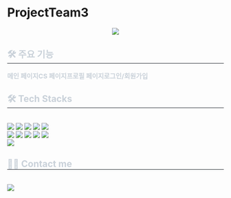 # ProjectTeam3
<div align= "center">
    <img src="https://capsule-render.vercel.app/api?type=rect&color=ff0558&height=120&text=REEL%20REVIEW&animation=blinking&fontColor=ffffff&fontSize=70" />
    </div>
    <div style="text-align: left;"> 
    <h2 style="border-bottom: 1px solid #21262d; color: #c9d1d9;"> 🛠️ 주요 기능 </h2>  
    <div style="font-weight: 700; font-size: 15px; text-align: left; color: #c9d1d9;"> 메인 페이지</li>CS 페이지</li>프로필 페이지</li>로그인/회원가입 </div> 
    </div>
    <div style="text-align: left;">
    <h2 style="border-bottom: 1px solid #21262d; color: #c9d1d9;"> 🛠️ Tech Stacks </h2> <br> 
    <div style="margin: ; text-align: left;" "text-align: left;"> <img src="https://img.shields.io/badge/Apache Tomcat-F8DC75?style=for-the-badge&logo=Apache Tomcat&logoColor=white">
          <img src="https://img.shields.io/badge/Bootstrap-7952B3?style=for-the-badge&logo=Bootstrap&logoColor=white">
          <img src="https://img.shields.io/badge/CSS3-1572B6?style=for-the-badge&logo=CSS3&logoColor=white">
          <img src="https://img.shields.io/badge/Git-F05032?style=for-the-badge&logo=Git&logoColor=white">
          <img src="https://img.shields.io/badge/Github-181717?style=for-the-badge&logo=Github&logoColor=white">
          <br/><img src="https://img.shields.io/badge/HTML5-E34F26?style=for-the-badge&logo=HTML5&logoColor=white">
          <img src="https://img.shields.io/badge/Notion-000000?style=for-the-badge&logo=Notion&logoColor=white">
          <img src="https://img.shields.io/badge/Oracle-F80000?style=for-the-badge&logo=Oracle&logoColor=white">
          <img src="https://img.shields.io/badge/React-61DAFB?style=for-the-badge&logo=React&logoColor=white">
          <img src="https://img.shields.io/badge/Slack-4A154B?style=for-the-badge&logo=Slack&logoColor=white">
          <br/><img src="https://img.shields.io/badge/Spring Boot-6DB33F?style=for-the-badge&logo=Spring Boot&logoColor=white">
          </div>
    </div>
    <div style="text-align: left;">
    <h2 style="border-bottom: 1px solid #21262d; color: #c9d1d9;"> 🧑‍💻 Contact me </h2> <br> 
    <div style="text-align: left;"> <a href=https://project-team-3.notion.site/REEL-REVIEW-eb057e560ac741fdaa5f3767858e8449?pvs=4> <img src="https://img.shields.io/badge/Notion-000000?style=for-the-badge&logo=Notion&logoColor=white&link=https://project-team-3.notion.site/REEL-REVIEW-eb057e560ac741fdaa5f3767858e8449?pvs=4"> </a>
          </div>  <br> 
    <div style="text-align: left;">  </div> 
    </div>
